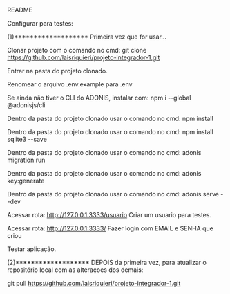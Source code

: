 README

Configurar para testes:

(1)*******************
    Primeira vez que for usar...

Clonar projeto com o comando no cmd: git clone https://github.com/laisriquieri/projeto-integrador-1.git

Entrar na pasta do projeto clonado.

Renomear o arquivo .env.example para .env

Se ainda não tiver o CLI do ADONIS, instalar com: npm i --global @adonisjs/cli

Dentro da pasta do projeto clonado usar o comando no cmd: npm install

Dentro da pasta do projeto clonado usar o comando no cmd: npm install sqlite3 --save

Dentro da pasta do projeto clonado usar o comando no cmd: adonis migration:run

Dentro da pasta do projeto clonado usar o comando no cmd: adonis key:generate

Dentro da pasta do projeto clonado usar o comando no cmd: adonis serve --dev

Acessar rota: http://127.0.0.1:3333/usuario
Criar um usuario para testes.

Acessar rota: http://127.0.0.1:3333/
Fazer login com EMAIL e SENHA que criou

Testar aplicação.

(2)*******************
    DEPOIS da primeira vez, para atualizar o repositório local com as alteraçoes dos demais:

git pull https://github.com/laisriquieri/projeto-integrador-1.git